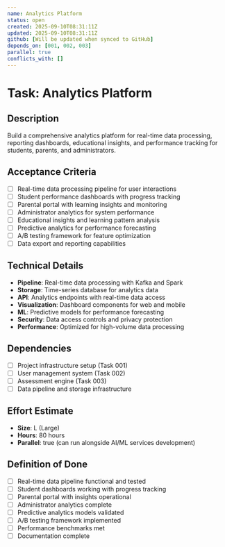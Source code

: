 ```yaml
---
name: Analytics Platform
status: open
created: 2025-09-10T08:31:11Z
updated: 2025-09-10T08:31:11Z
github: [Will be updated when synced to GitHub]
depends_on: [001, 002, 003]
parallel: true
conflicts_with: []
---
```


# Task: Analytics Platform

## Description
Build a comprehensive analytics platform for real-time data processing, reporting dashboards, educational insights, and performance tracking for students, parents, and administrators.

## Acceptance Criteria
- [ ] Real-time data processing pipeline for user interactions
- [ ] Student performance dashboards with progress tracking
- [ ] Parental portal with learning insights and monitoring
- [ ] Administrator analytics for system performance
- [ ] Educational insights and learning pattern analysis
- [ ] Predictive analytics for performance forecasting
- [ ] A/B testing framework for feature optimization
- [ ] Data export and reporting capabilities

## Technical Details
- **Pipeline**: Real-time data processing with Kafka and Spark
- **Storage**: Time-series database for analytics data
- **API**: Analytics endpoints with real-time data access
- **Visualization**: Dashboard components for web and mobile
- **ML**: Predictive models for performance forecasting
- **Security**: Data access controls and privacy protection
- **Performance**: Optimized for high-volume data processing

## Dependencies
- [ ] Project infrastructure setup (Task 001)
- [ ] User management system (Task 002)
- [ ] Assessment engine (Task 003)
- [ ] Data pipeline and storage infrastructure

## Effort Estimate
- **Size**: L (Large)
- **Hours**: 80 hours
- **Parallel**: true (can run alongside AI/ML services development)

## Definition of Done
- [ ] Real-time data pipeline functional and tested
- [ ] Student dashboards working with progress tracking
- [ ] Parental portal with insights operational
- [ ] Administrator analytics complete
- [ ] Predictive analytics models validated
- [ ] A/B testing framework implemented
- [ ] Performance benchmarks met
- [ ] Documentation complete